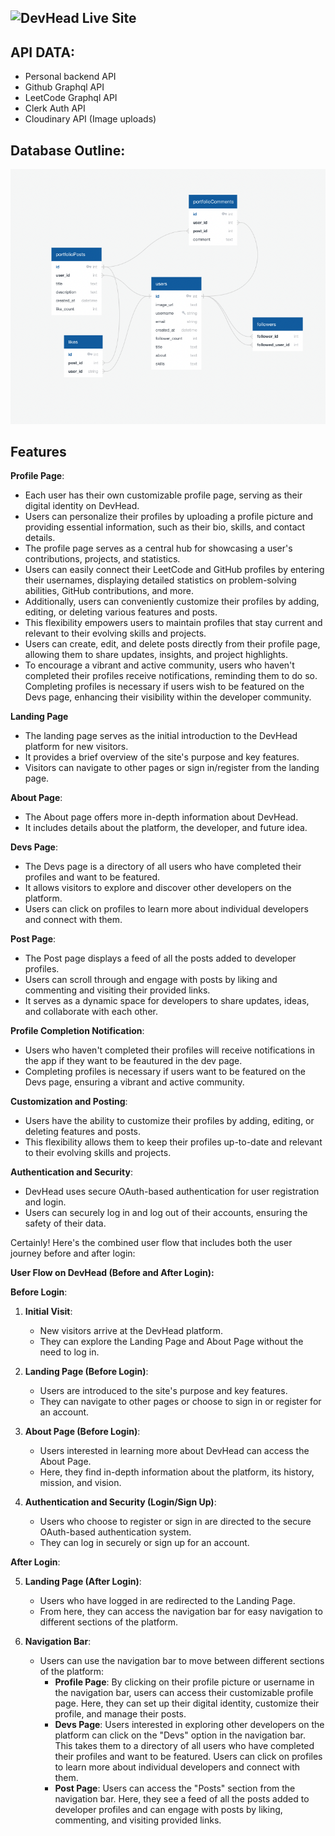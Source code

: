 ## ![DevHead Live Site](https://dev-head-willyv4.vercel.app/)

## API DATA:

- Personal backend API
- Github Graphql API
- LeetCode Graphql API
- Clerk Auth API
- Cloudinary API (Image uploads)

## Database Outline:

![Database Schema](./public/database.png)

## Features

**Profile Page**:

- Each user has their own customizable profile page, serving as their digital identity on DevHead.
- Users can personalize their profiles by uploading a profile picture and providing essential information, such as their bio, skills, and contact details.
- The profile page serves as a central hub for showcasing a user's contributions, projects, and statistics.
- Users can easily connect their LeetCode and GitHub profiles by entering their usernames, displaying detailed statistics on problem-solving abilities, GitHub contributions, and more.
- Additionally, users can conveniently customize their profiles by adding, editing, or deleting various features and posts.
- This flexibility empowers users to maintain profiles that stay current and relevant to their evolving skills and projects.
- Users can create, edit, and delete posts directly from their profile page, allowing them to share updates, insights, and project highlights.
- To encourage a vibrant and active community, users who haven't completed their profiles receive notifications, reminding them to do so. Completing profiles is necessary if users wish to be featured on the Devs page, enhancing their visibility within the developer community.

**Landing Page**

- The landing page serves as the initial introduction to the DevHead platform for new visitors.
- It provides a brief overview of the site's purpose and key features.
- Visitors can navigate to other pages or sign in/register from the landing page.

**About Page**:

- The About page offers more in-depth information about DevHead.
- It includes details about the platform, the developer, and future idea.

**Devs Page**:

- The Devs page is a directory of all users who have completed their profiles and want to be featured.
- It allows visitors to explore and discover other developers on the platform.
- Users can click on profiles to learn more about individual developers and connect with them.

**Post Page**:

- The Post page displays a feed of all the posts added to developer profiles.
- Users can scroll through and engage with posts by liking and commenting and visiting their provided links.
- It serves as a dynamic space for developers to share updates, ideas, and collaborate with each other.

**Profile Completion Notification**:

- Users who haven't completed their profiles will receive notifications in the app if they want to be feautured in the dev page.
- Completing profiles is necessary if users want to be featured on the Devs page, ensuring a vibrant and active community.

**Customization and Posting**:

- Users have the ability to customize their profiles by adding, editing, or deleting features and posts.
- This flexibility allows them to keep their profiles up-to-date and relevant to their evolving skills and projects.

**Authentication and Security**:

- DevHead uses secure OAuth-based authentication for user registration and login.
- Users can securely log in and log out of their accounts, ensuring the safety of their data.

Certainly! Here's the combined user flow that includes both the user journey before and after login:

**User Flow on DevHead (Before and After Login):**

**Before Login**:

1. **Initial Visit**:

   - New visitors arrive at the DevHead platform.
   - They can explore the Landing Page and About Page without the need to log in.

2. **Landing Page (Before Login)**:

   - Users are introduced to the site's purpose and key features.
   - They can navigate to other pages or choose to sign in or register for an account.

3. **About Page (Before Login)**:

   - Users interested in learning more about DevHead can access the About Page.
   - Here, they find in-depth information about the platform, its history, mission, and vision.

4. **Authentication and Security (Login/Sign Up)**:
   - Users who choose to register or sign in are directed to the secure OAuth-based authentication system.
   - They can log in securely or sign up for an account.

**After Login**:

5. **Landing Page (After Login)**:

   - Users who have logged in are redirected to the Landing Page.
   - From here, they can access the navigation bar for easy navigation to different sections of the platform.

6. **Navigation Bar**:
   - Users can use the navigation bar to move between different sections of the platform:
     - **Profile Page**: By clicking on their profile picture or username in the navigation bar, users can access their customizable profile page. Here, they can set up their digital identity, customize their profile, and manage their posts.
     - **Devs Page**: Users interested in exploring other developers on the platform can click on the "Devs" option in the navigation bar. This takes them to a directory of all users who have completed their profiles and want to be featured. Users can click on profiles to learn more about individual developers and connect with them.
     - **Post Page**: Users can access the "Posts" section from the navigation bar. Here, they see a feed of all the posts added to developer profiles and can engage with posts by liking, commenting, and visiting provided links.
